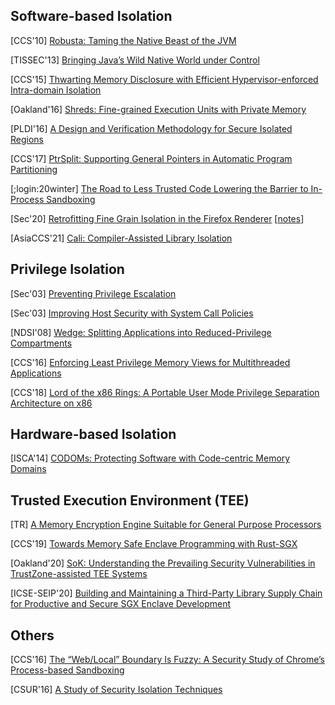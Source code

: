 ## Software-based Isolation

[CCS'10] [Robusta: Taming the Native Beast of the
JVM](http://www.cse.psu.edu/~gxt29/papers/robusta.pdf)

[TISSEC'13] [Bringing Java’s Wild Native World under
Control](http://www.cse.psu.edu/~gxt29/papers/tissec13.pdf)

[CCS'15] [Thwarting Memory Disclosure with Efficient Hypervisor-enforced
Intra-domain Isolation](https://dl.acm.org/doi/10.1145/2810103.2813690)

[Oakland'16] [Shreds: Fine-grained Execution Units with Private
Memory](https://www.longlu.org/publication/chen-2016/chen-2016.pdf)

[PLDI'16] [A Design and Verification Methodology for Secure Isolated
Regions](https://people.eecs.berkeley.edu/~sseshia/pubdir/pldi16.pdf)

[CCS'17] [PtrSplit: Supporting General Pointers in Automatic Program
Partitioning](http://www.cse.psu.edu/~trj1/papers/ccs17.pdf)

[;login:20winter] [The Road to Less Trusted Code Lowering the Barrier to
In-Process Sandboxing](https://www.usenix.org/system/files/login/articles/login_winter20_04_garfinkel-tal.pdf)

[Sec'20] [Retrofitting Fine Grain Isolation in the Firefox Renderer](https://cseweb.ucsd.edu/~dstefan/pubs/narayan:2020:rlbox.pdf)
[[notes](notes/isolation/2020-RLBox-Sec20.md)]

[AsiaCCS'21] [Cali: Compiler-Assisted Library
Isolation](https://publications.cispa.saarland/3382/1/CALI_compiler_assisted_library_isolation.pdf)

## Privilege Isolation
[Sec'03] [Preventing Privilege
Escalation](https://www.usenix.org/legacy/events/sec03/tech/full_papers/provos_et_al/provos_et_al.pdf)

[Sec'03] [Improving Host Security with System Call
Policies](https://www.usenix.org/legacy/event/sec03/tech/full_papers/provos/provos.pdf)

[NDSI'08] [Wedge: Splitting Applications into Reduced-Privilege
Compartments](https://www.usenix.org/legacy/event/nsdi08/tech/full_papers/bittau/bittau.pdf)

[CCS'16] [Enforcing Least Privilege Memory Views for Multithreaded
Applications](https://www.cs.purdue.edu/homes/hsu62/ccs16_smv.pdf)

[CCS'18] [Lord of the x86 Rings: A Portable User Mode Privilege
Separation Architecture on x86](https://dl.acm.org/doi/10.1145/3243734.3243748)


## Hardware-based Isolation
[ISCA'14] [CODOMs: Protecting Software with Code-centric Memory
Domains](https://yoav.net.technion.ac.il/files/2016/05/CODOMS-HW-ISCA2014.pdf)

## Trusted Execution Environment (TEE)
[TR] [A Memory Encryption Engine Suitable for General Purpose
Processors](https://eprint.iacr.org/2016/204.pdf)

[CCS'19] [Towards Memory Safe Enclave Programming with
Rust-SGX](https://dl.acm.org/doi/pdf/10.1145/3319535.3354241)

[Oakland'20] [SoK: Understanding the Prevailing Security Vulnerabilities in
TrustZone-assisted TEE
Systems](https://www.cs.purdue.edu/homes/pfonseca/papers/sp2020-tees.pdf)

[ICSE-SEIP'20] [Building and Maintaining a Third-Party Library Supply Chain
for Productive and Secure SGX Enclave
Development](https://arxiv.org/pdf/2005.04367.pdf)

## Others
[CCS'16] [The “Web/Local” Boundary Is Fuzzy: A Security Study of Chrome’s
Process-based Sandboxing](https://www.comp.nus.edu.sg/~prateeks/papers/ChromeDOP.pdf)

[CSUR'16] [A Study of Security Isolation Techniques](http://dance.csc.ncsu.edu/papers/CSUR2016.pdf)

